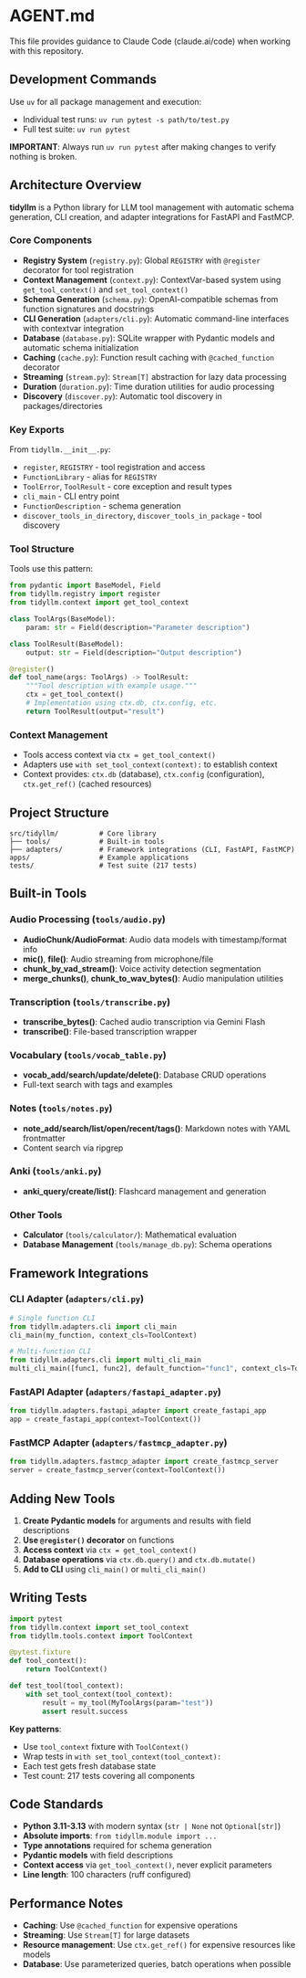 # AGENT.md

This file provides guidance to Claude Code (claude.ai/code) when working with this repository.

## Development Commands

Use `uv` for all package management and execution:

- Individual test runs: `uv run pytest -s path/to/test.py`
- Full test suite: `uv run pytest`

**IMPORTANT**: Always run `uv run pytest` after making changes to verify nothing is broken.

## Architecture Overview

**tidyllm** is a Python library for LLM tool management with automatic schema generation, CLI creation, and adapter integrations for FastAPI and FastMCP.

### Core Components

- **Registry System** (`registry.py`): Global `REGISTRY` with `@register` decorator for tool registration
- **Context Management** (`context.py`): ContextVar-based system using `get_tool_context()` and `set_tool_context()`
- **Schema Generation** (`schema.py`): OpenAI-compatible schemas from function signatures and docstrings
- **CLI Generation** (`adapters/cli.py`): Automatic command-line interfaces with contextvar integration
- **Database** (`database.py`): SQLite wrapper with Pydantic models and automatic schema initialization
- **Caching** (`cache.py`): Function result caching with `@cached_function` decorator
- **Streaming** (`stream.py`): `Stream[T]` abstraction for lazy data processing
- **Duration** (`duration.py`): Time duration utilities for audio processing
- **Discovery** (`discover.py`): Automatic tool discovery in packages/directories

### Key Exports

From `tidyllm.__init__.py`:
- `register`, `REGISTRY` - tool registration and access
- `FunctionLibrary` - alias for `REGISTRY`
- `ToolError`, `ToolResult` - core exception and result types
- `cli_main` - CLI entry point
- `FunctionDescription` - schema generation
- `discover_tools_in_directory`, `discover_tools_in_package` - tool discovery

### Tool Structure

Tools use this pattern:
```python
from pydantic import BaseModel, Field
from tidyllm.registry import register
from tidyllm.context import get_tool_context

class ToolArgs(BaseModel):
    param: str = Field(description="Parameter description")

class ToolResult(BaseModel):
    output: str = Field(description="Output description")

@register()
def tool_name(args: ToolArgs) -> ToolResult:
    """Tool description with example usage."""
    ctx = get_tool_context()
    # Implementation using ctx.db, ctx.config, etc.
    return ToolResult(output="result")
```

### Context Management

- Tools access context via `ctx = get_tool_context()`
- Adapters use `with set_tool_context(context):` to establish context
- Context provides: `ctx.db` (database), `ctx.config` (configuration), `ctx.get_ref()` (cached resources)

## Project Structure

```
src/tidyllm/          # Core library
├── tools/            # Built-in tools
├── adapters/         # Framework integrations (CLI, FastAPI, FastMCP)
apps/                 # Example applications
tests/                # Test suite (217 tests)
```

## Built-in Tools

### Audio Processing (`tools/audio.py`)
- **AudioChunk/AudioFormat**: Audio data models with timestamp/format info
- **mic()**, **file()**: Audio streaming from microphone/file
- **chunk_by_vad_stream()**: Voice activity detection segmentation
- **merge_chunks()**, **chunk_to_wav_bytes()**: Audio manipulation utilities

### Transcription (`tools/transcribe.py`)
- **transcribe_bytes()**: Cached audio transcription via Gemini Flash
- **transcribe()**: File-based transcription wrapper

### Vocabulary (`tools/vocab_table.py`)
- **vocab_add/search/update/delete()**: Database CRUD operations
- Full-text search with tags and examples

### Notes (`tools/notes.py`)
- **note_add/search/list/open/recent/tags()**: Markdown notes with YAML frontmatter
- Content search via ripgrep

### Anki (`tools/anki.py`)
- **anki_query/create/list()**: Flashcard management and generation

### Other Tools
- **Calculator** (`tools/calculator/`): Mathematical evaluation
- **Database Management** (`tools/manage_db.py`): Schema operations

## Framework Integrations

### CLI Adapter (`adapters/cli.py`)
```python
# Single function CLI
from tidyllm.adapters.cli import cli_main
cli_main(my_function, context_cls=ToolContext)

# Multi-function CLI
from tidyllm.adapters.cli import multi_cli_main
multi_cli_main([func1, func2], default_function="func1", context_cls=ToolContext)
```

### FastAPI Adapter (`adapters/fastapi_adapter.py`)
```python
from tidyllm.adapters.fastapi_adapter import create_fastapi_app
app = create_fastapi_app(context=ToolContext())
```

### FastMCP Adapter (`adapters/fastmcp_adapter.py`)
```python
from tidyllm.adapters.fastmcp_adapter import create_fastmcp_server
server = create_fastmcp_server(context=ToolContext())
```

## Adding New Tools

1. **Create Pydantic models** for arguments and results with field descriptions
2. **Use `@register()` decorator** on functions
3. **Access context** via `ctx = get_tool_context()`
4. **Database operations** via `ctx.db.query()` and `ctx.db.mutate()`
5. **Add to CLI** using `cli_main()` or `multi_cli_main()`

## Writing Tests

```python
import pytest
from tidyllm.context import set_tool_context
from tidyllm.tools.context import ToolContext

@pytest.fixture
def tool_context():
    return ToolContext()

def test_tool(tool_context):
    with set_tool_context(tool_context):
        result = my_tool(MyToolArgs(param="test"))
        assert result.success
```

**Key patterns**:
- Use `tool_context` fixture with `ToolContext()`
- Wrap tests in `with set_tool_context(tool_context):`
- Each test gets fresh database state
- Test count: 217 tests covering all components

## Code Standards

- **Python 3.11-3.13** with modern syntax (`str | None` not `Optional[str]`)
- **Absolute imports**: `from tidyllm.module import ...`
- **Type annotations** required for schema generation
- **Pydantic models** with field descriptions
- **Context access** via `get_tool_context()`, never explicit parameters
- **Line length**: 100 characters (ruff configured)

## Performance Notes

- **Caching**: Use `@cached_function` for expensive operations
- **Streaming**: Use `Stream[T]` for large datasets
- **Resource management**: Use `ctx.get_ref()` for expensive resources like models
- **Database**: Use parameterized queries, batch operations when possible